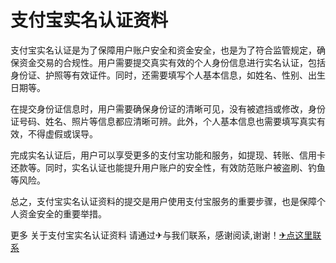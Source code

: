 # 支付宝实名认证资料

支付宝实名认证是为了保障用户账户安全和资金安全，也是为了符合监管规定，确保资金交易的合规性。用户需要提交真实有效的个人身份信息进行实名认证，包括身份证、护照等有效证件。同时，还需要填写个人基本信息，如姓名、性别、出生日期等。

在提交身份证信息时，用户需要确保身份证的清晰可见，没有被遮挡或修改，身份证号码、姓名、照片等信息都应清晰可辨。此外，个人基本信息也需要填写真实有效，不得虚假或误导。

完成实名认证后，用户可以享受更多的支付宝功能和服务，如提现、转账、信用卡还款等。同时，实名认证也能提升用户账户的安全性，有效防范账户被盗刷、钓鱼等风险。

总之，支付宝实名认证资料的提交是用户使用支付宝服务的重要步骤，也是保障个人资金安全的重要举措。

更多 关于支付宝实名认证资料 请通过✈与我们联系，感谢阅读,谢谢！[✈点这里联系](https://abc.k02.cc)
